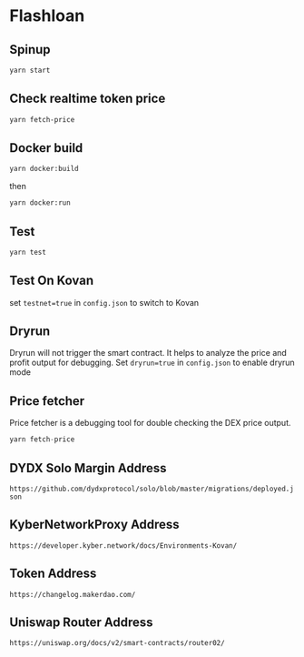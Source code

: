 # Flashloan

## Spinup

```bash
yarn start
```

## Check realtime token price

```bash
yarn fetch-price
```

## Docker build

```bash
yarn docker:build
```

then

```bash
yarn docker:run
```

## Test

```bash
yarn test
```

## Test On Kovan

set `testnet=true` in `config.json` to switch to Kovan

## Dryrun

Dryrun will not trigger the smart contract. It helps to analyze the price and profit output for debugging. Set `dryrun=true` in `config.json` to enable dryrun mode

## Price fetcher

Price fetcher is a debugging tool for double checking the DEX price output.

```js
yarn fetch-price
```

## DYDX Solo Margin Address

`https://github.com/dydxprotocol/solo/blob/master/migrations/deployed.json`

## KyberNetworkProxy Address

`https://developer.kyber.network/docs/Environments-Kovan/`

## Token Address

`https://changelog.makerdao.com/`

## Uniswap Router Address

`https://uniswap.org/docs/v2/smart-contracts/router02/`
